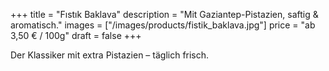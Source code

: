 +++
title = "Fıstık Baklava"
description = "Mit Gaziantep-Pistazien, saftig & aromatisch."
images = ["/images/products/fistik_baklava.jpg"]
price = "ab 3,50 € / 100g"
draft = false
+++

Der Klassiker mit extra Pistazien – täglich frisch.
